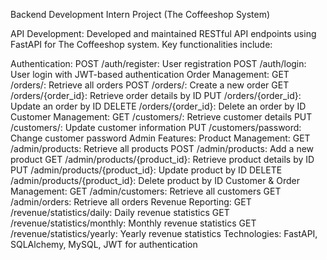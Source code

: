 Backend Development Intern Project (The Coffeeshop System)

API Development: Developed and maintained RESTful API endpoints using FastAPI for The Coffeeshop system. Key functionalities include:

Authentication:
POST /auth/register: User registration
POST /auth/login: User login with JWT-based authentication
Order Management:
GET /orders/: Retrieve all orders
POST /orders/: Create a new order
GET /orders/{order_id}: Retrieve order details by ID
PUT /orders/{order_id}: Update an order by ID
DELETE /orders/{order_id}: Delete an order by ID
Customer Management:
GET /customers/: Retrieve customer details
PUT /customers/: Update customer information
PUT /customers/password: Change customer password
Admin Features:
Product Management:
GET /admin/products: Retrieve all products
POST /admin/products: Add a new product
GET /admin/products/{product_id}: Retrieve product details by ID
PUT /admin/products/{product_id}: Update product by ID
DELETE /admin/products/{product_id}: Delete product by ID
Customer & Order Management:
GET /admin/customers: Retrieve all customers
GET /admin/orders: Retrieve all orders
Revenue Reporting:
GET /revenue/statistics/daily: Daily revenue statistics
GET /revenue/statistics/monthly: Monthly revenue statistics
GET /revenue/statistics/yearly: Yearly revenue statistics
Technologies: FastAPI, SQLAlchemy, MySQL, JWT for authentication

